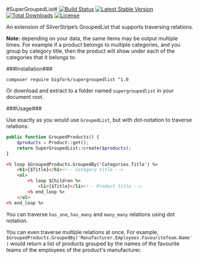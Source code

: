 #SuperGroupedList#
[![Build Status](https://travis-ci.org/bigfork/supergroupedlist.png?branch=master)](https://travis-ci.org/bigfork/supergroupedlist) [![Latest Stable Version](https://poser.pugx.org/bigfork/supergroupedlist/v/stable.png)](https://packagist.org/packages/bigfork/supergroupedlist) [![Total Downloads](https://poser.pugx.org/bigfork/supergroupedlist/downloads.png)](https://packagist.org/packages/bigfork/supergroupedlist) [![License](https://poser.pugx.org/bigfork/supergroupedlist/license.png)](https://packagist.org/packages/bigfork/supergroupedlist)

An extension of SilverStripe’s GroupedList that supports traversing relations.

**Note:** depending on your data, the same items may be output multiple times. For example if a product belongs to multiple categories, and you group by category title, then the product will show under each of the categories that it belongs to.

###Installation###

```
composer require bigfork/supergroupedlist ^1.0
```

Or download and extract to a folder named `supergroupedlist` in your document root.

###Usage###

Use exactly as you would use `GroupedList`, but with dot-notation to traverse relations:

```php
public function GroupedProducts() {
	$products = Product::get();
	return SuperGroupedList::create($products);
}
```

```html
<% loop $GroupedProducts.GroupedBy('Categories.Title') %>
	<h1>{$Title}</h1><!-- Category title -->
	<ul>
		<% loop $Children %>
			<li>{$Title}</li><!-- Product title -->
		<% end_loop %>
	</ul>
<% end_loop %>
```

You can traverse `has_one`, `has_many` and `many_many` relations using dot notation.

You can even traverse multiple relations at once. For example, `$GroupedProducts.GroupedBy('Manufacturer.Employees.FavouriteTeam.Name')` would return a list of products grouped by the names of the favourite teams of the employees of the product's manufacturer.
